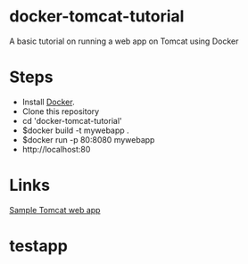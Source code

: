 # docker-tomcat-tutorial
A basic tutorial on running a web app on Tomcat using Docker

# Steps
* Install [Docker](https://docs.docker.com/install/).
* Clone this repository 
* cd 'docker-tomcat-tutorial'
* $docker build -t mywebapp .
* $docker run -p 80:8080 mywebapp
* http://localhost:80

# Links
[Sample Tomcat web app](https://tomcat.apache.org/tomcat-8.0-doc/appdev/sample/)
# testapp
